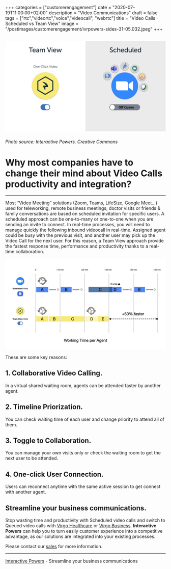 +++
categories = ["customerengagement"]
date = "2020-07-19T11:00:00+02:00"
description = "Video Communications"
draft = false
tags = ["rtc","videortc","voice","videocall", "webrtc"]
title = "Video Calls · Scheduled vs Team View"
image = "/postimages/customerengagement/ivrpowers-sides-31-05.032.jpeg"
+++

![training](/postimages/customerengagement/ivrpowers-sides-31-05.032.jpeg)
-----------
###### Photo source: Interactive Powers. Creative Commons

# Why most companies have to change their mind about Video Calls productivity and integration?
--- 

Most “Video Meeting” solutions (Zoom, Teams, LifeSize, Google Meet…) used for teleworking, remote business meetings, doctor visits or friends & family conversations are based on scheduled invitation for specific users. A scheduled approach can be one-to-many or one-to-one when you are sending an invite to connect. In real-time processes, you will need to manage quickly the following inbound videocall in real-time. Assigned agent could be busy with the previous visit, and another user may pick up the Video Call for the next user. For this reason, a Team View approach provide the fastest response time, performance and productivity thanks to a real-time collaboration.

![video calls scheduled vs queued diagram](/postimages/customerengagement/ivrpowers-sides-31-05.033.jpeg)

These are some key reasons:

##	1. Collaborative Video Calling.

In a virtual shared waiting room, agents can be attended faster by another agent.

##	2. Timeline Priorization.

You can check waiting time of each user and change priority to attend all of them.

##	3. Toggle to Collaboration.

You can manage your own visits only or check the waiting room to get the next user to be attended.

##	4. One-click User Connection.

Users can reconnect anytime with the same active session to get connect with another agent.

## Streamline your business communications.

Stop wasting time and productivity with Scheduled video calls and switch to Queued video calls with [Virgo Healthcare](https://blog.ivrpowers.com/post/products/virgo-healthcare/) or [Virgo Business](https://blog.ivrpowers.com/post/products/virgo-business/). **Interactive Powers** can help you to turn easily customer experience into a competitive advantage, as our solutions are integrated into your existing processes.

Please contact our [sales](https://www.ivrpowers.com/support-services/) for more information.

---
[Interactive Powers](http://www.ivrpowers.com/) - Streamline your business communications


